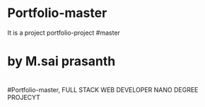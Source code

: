 # Portfolio-master
It is a project
portfolio-project
#master
# by M.sai prasanth
#
#Portfolio-master,  FULL STACK WEB DEVELOPER NANO DEGREE PROJECYT 
